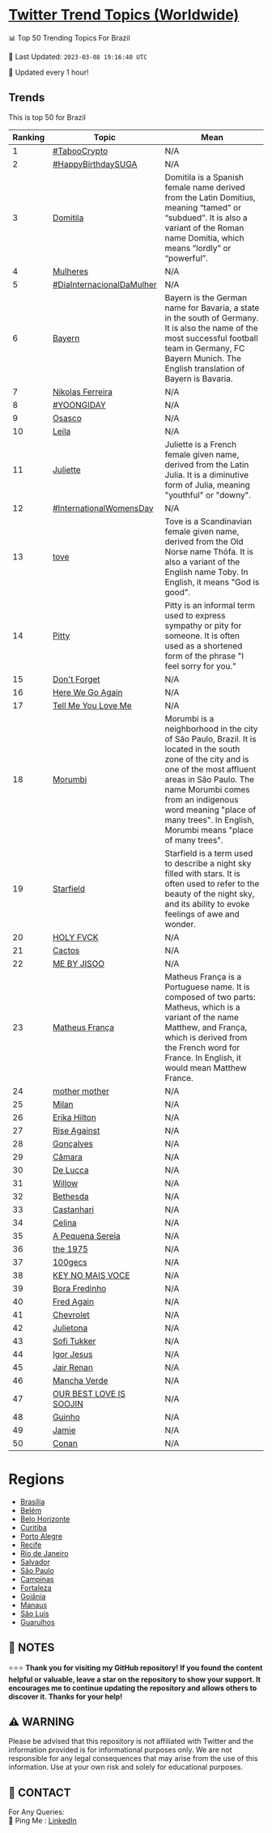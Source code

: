 [Twitter Trend Topics (Worldwide)](https://github.com/ErcinDedeoglu/Twitter-Trend-Topics)
==========


📊 Top 50 Trending Topics For Brazil

📆 Last Updated: `2023-03-08 19:16:40 UTC`

🔧 Updated every 1 hour!


## Trends

This is top 50 for Brazil

| Ranking | Topic | Mean |
| ------- | ------------ | ------------ |
| 1 | [#TabooCrypto](http://twitter.com/search?q=%23TabooCrypto) | N/A |
| 2 | [#HappyBirthdaySUGA](http://twitter.com/search?q=%23HappyBirthdaySUGA) | N/A |
| 3 | [Domitila](http://twitter.com/search?q=Domitila) | Domitila is a Spanish female name derived from the Latin Domitius, meaning “tamed” or “subdued”. It is also a variant of the Roman name Domitia, which means “lordly” or “powerful”. |
| 4 | [Mulheres](http://twitter.com/search?q=Mulheres) | N/A |
| 5 | [#DiaInternacionalDaMulher](http://twitter.com/search?q=%23DiaInternacionalDaMulher) | N/A |
| 6 | [Bayern](http://twitter.com/search?q=Bayern) | Bayern is the German name for Bavaria, a state in the south of Germany. It is also the name of the most successful football team in Germany, FC Bayern Munich. The English translation of Bayern is Bavaria. |
| 7 | [Nikolas Ferreira](http://twitter.com/search?q=Nikolas+Ferreira) | N/A |
| 8 | [#YOONGIDAY](http://twitter.com/search?q=%23YOONGIDAY) | N/A |
| 9 | [Osasco](http://twitter.com/search?q=Osasco) | N/A |
| 10 | [Leila](http://twitter.com/search?q=Leila) | N/A |
| 11 | [Juliette](http://twitter.com/search?q=Juliette) | Juliette is a French female given name, derived from the Latin Julia. It is a diminutive form of Julia, meaning "youthful" or "downy". |
| 12 | [#InternationalWomensDay](http://twitter.com/search?q=%23InternationalWomensDay) | N/A |
| 13 | [tove](http://twitter.com/search?q=tove) | Tove is a Scandinavian female given name, derived from the Old Norse name Thófa. It is also a variant of the English name Toby. In English, it means "God is good". |
| 14 | [Pitty](http://twitter.com/search?q=Pitty) | Pitty is an informal term used to express sympathy or pity for someone. It is often used as a shortened form of the phrase "I feel sorry for you." |
| 15 | [Don't Forget](http://twitter.com/search?q=Don%27t+Forget) | N/A |
| 16 | [Here We Go Again](http://twitter.com/search?q=Here+We+Go+Again) | N/A |
| 17 | [Tell Me You Love Me](http://twitter.com/search?q=Tell+Me+You+Love+Me) | N/A |
| 18 | [Morumbi](http://twitter.com/search?q=Morumbi) | Morumbi is a neighborhood in the city of São Paulo, Brazil. It is located in the south zone of the city and is one of the most affluent areas in São Paulo. The name Morumbi comes from an indigenous word meaning "place of many trees". In English, Morumbi means "place of many trees". |
| 19 | [Starfield](http://twitter.com/search?q=Starfield) | Starfield is a term used to describe a night sky filled with stars. It is often used to refer to the beauty of the night sky, and its ability to evoke feelings of awe and wonder. |
| 20 | [HOLY FVCK](http://twitter.com/search?q=HOLY+FVCK) | N/A |
| 21 | [Cactos](http://twitter.com/search?q=Cactos) | N/A |
| 22 | [ME BY JISOO](http://twitter.com/search?q=ME+BY+JISOO) | N/A |
| 23 | [Matheus França](http://twitter.com/search?q=Matheus+Fran%c3%a7a) | Matheus França is a Portuguese name. It is composed of two parts: Matheus, which is a variant of the name Matthew, and França, which is derived from the French word for France. In English, it would mean Matthew France. |
| 24 | [mother mother](http://twitter.com/search?q=mother+mother) | N/A |
| 25 | [Milan](http://twitter.com/search?q=Milan) | N/A |
| 26 | [Erika Hilton](http://twitter.com/search?q=Erika+Hilton) | N/A |
| 27 | [Rise Against](http://twitter.com/search?q=Rise+Against) | N/A |
| 28 | [Gonçalves](http://twitter.com/search?q=Gon%c3%a7alves) | N/A |
| 29 | [Câmara](http://twitter.com/search?q=C%c3%a2mara) | N/A |
| 30 | [De Lucca](http://twitter.com/search?q=De+Lucca) | N/A |
| 31 | [Willow](http://twitter.com/search?q=Willow) | N/A |
| 32 | [Bethesda](http://twitter.com/search?q=Bethesda) | N/A |
| 33 | [Castanhari](http://twitter.com/search?q=Castanhari) | N/A |
| 34 | [Celina](http://twitter.com/search?q=Celina) | N/A |
| 35 | [A Pequena Sereia](http://twitter.com/search?q=A+Pequena+Sereia) | N/A |
| 36 | [the 1975](http://twitter.com/search?q=the+1975) | N/A |
| 37 | [100gecs](http://twitter.com/search?q=100gecs) | N/A |
| 38 | [KEY NO MAIS VOCE](http://twitter.com/search?q=KEY+NO+MAIS+VOCE) | N/A |
| 39 | [Bora Fredinho](http://twitter.com/search?q=Bora+Fredinho) | N/A |
| 40 | [Fred Again](http://twitter.com/search?q=Fred+Again) | N/A |
| 41 | [Chevrolet](http://twitter.com/search?q=Chevrolet) | N/A |
| 42 | [Julietona](http://twitter.com/search?q=Julietona) | N/A |
| 43 | [Sofi Tukker](http://twitter.com/search?q=Sofi+Tukker) | N/A |
| 44 | [Igor Jesus](http://twitter.com/search?q=Igor+Jesus) | N/A |
| 45 | [Jair Renan](http://twitter.com/search?q=Jair+Renan) | N/A |
| 46 | [Mancha Verde](http://twitter.com/search?q=Mancha+Verde) | N/A |
| 47 | [OUR BEST LOVE IS SOOJIN](http://twitter.com/search?q=OUR+BEST+LOVE+IS+SOOJIN) | N/A |
| 48 | [Guinho](http://twitter.com/search?q=Guinho) | N/A |
| 49 | [Jamie](http://twitter.com/search?q=Jamie) | N/A |
| 50 | [Conan](http://twitter.com/search?q=Conan) | N/A |



# Regions

* [Brasília](</Brazil/Brasília.md>)
* [Belém](</Brazil/Belém.md>)
* [Belo Horizonte](</Brazil/Belo Horizonte.md>)
* [Curitiba](</Brazil/Curitiba.md>)
* [Porto Alegre](</Brazil/Porto Alegre.md>)
* [Recife](</Brazil/Recife.md>)
* [Rio de Janeiro](</Brazil/Rio de Janeiro.md>)
* [Salvador](</Brazil/Salvador.md>)
* [São Paulo](</Brazil/São Paulo.md>)
* [Campinas](</Brazil/Campinas.md>)
* [Fortaleza](</Brazil/Fortaleza.md>)
* [Goiânia](</Brazil/Goiânia.md>)
* [Manaus](</Brazil/Manaus.md>)
* [São Luís](</Brazil/São Luís.md>)
* [Guarulhos](</Brazil/Guarulhos.md>)



## 📝 NOTES

⭐⭐⭐ **Thank you for visiting my GitHub repository! If you found the content helpful or valuable, leave a star on the repository to show your support. It encourages me to continue updating the repository and allows others to discover it. Thanks for your help!**


## ⚠️ WARNING

Please be advised that this repository is not affiliated with Twitter and the information provided is for informational purposes only. We are not responsible for any legal consequences that may arise from the use of this information. Use at your own risk and solely for educational purposes.


## 📨 CONTACT

 For Any Queries:  
            🏓 Ping Me : [LinkedIn](https://www.linkedin.com/in/ercindedeoglu/)
